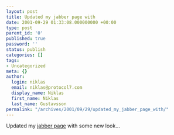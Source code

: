 ```yaml
---
layout: post
title: Updated my jabber page with
date: 2001-09-29 01:33:08.000000000 +00:00
type: post
parent_id: '0'
published: true
password: ''
status: publish
categories: []
tags:
- Uncategorized
meta: {}
author:
  login: niklas
  email: niklas@protocol7.com
  display_name: Niklas
  first_name: Niklas
  last_name: Gustavsson
permalink: "/archives/2001/09/29/updated_my_jabber_page_with/"
---
```

Updated my [jabber page](http://www.protocol7.com/jabber/) with some new look...

